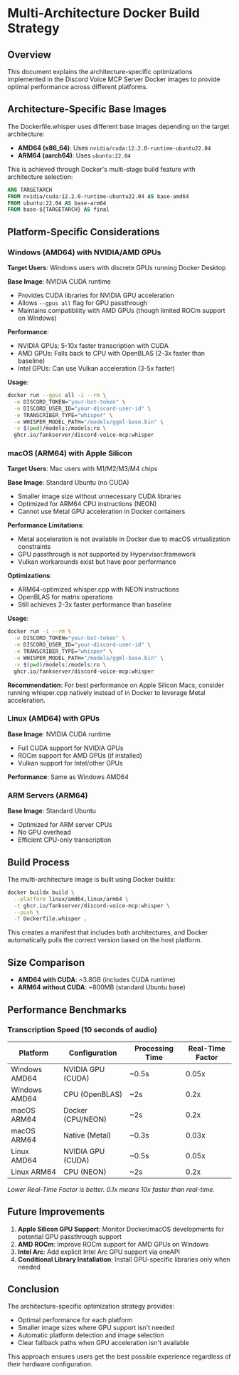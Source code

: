 # Multi-Architecture Docker Build Strategy

## Overview

This document explains the architecture-specific optimizations implemented in the Discord Voice MCP Server Docker images to provide optimal performance across different platforms.

## Architecture-Specific Base Images

The Dockerfile.whisper uses different base images depending on the target architecture:

- **AMD64 (x86_64)**: Uses `nvidia/cuda:12.2.0-runtime-ubuntu22.04` 
- **ARM64 (aarch64)**: Uses `ubuntu:22.04`

This is achieved through Docker's multi-stage build feature with architecture selection:

```dockerfile
ARG TARGETARCH
FROM nvidia/cuda:12.2.0-runtime-ubuntu22.04 AS base-amd64
FROM ubuntu:22.04 AS base-arm64
FROM base-${TARGETARCH} AS final
```

## Platform-Specific Considerations

### Windows (AMD64) with NVIDIA/AMD GPUs

**Target Users**: Windows users with discrete GPUs running Docker Desktop

**Base Image**: NVIDIA CUDA runtime
- Provides CUDA libraries for NVIDIA GPU acceleration
- Allows `--gpus all` flag for GPU passthrough
- Maintains compatibility with AMD GPUs (though limited ROCm support on Windows)

**Performance**: 
- NVIDIA GPUs: 5-10x faster transcription with CUDA
- AMD GPUs: Falls back to CPU with OpenBLAS (2-3x faster than baseline)
- Intel GPUs: Can use Vulkan acceleration (3-5x faster)

**Usage**:
```bash
docker run --gpus all -i --rm \
  -e DISCORD_TOKEN="your-bot-token" \
  -e DISCORD_USER_ID="your-discord-user-id" \
  -e TRANSCRIBER_TYPE="whisper" \
  -e WHISPER_MODEL_PATH="/models/ggml-base.bin" \
  -v $(pwd)/models:/models:ro \
  ghcr.io/fankserver/discord-voice-mcp:whisper
```

### macOS (ARM64) with Apple Silicon

**Target Users**: Mac users with M1/M2/M3/M4 chips

**Base Image**: Standard Ubuntu (no CUDA)
- Smaller image size without unnecessary CUDA libraries
- Optimized for ARM64 CPU instructions (NEON)
- Cannot use Metal GPU acceleration in Docker containers

**Performance Limitations**:
- Metal acceleration is not available in Docker due to macOS virtualization constraints
- GPU passthrough is not supported by Hypervisor.framework
- Vulkan workarounds exist but have poor performance

**Optimizations**:
- ARM64-optimized whisper.cpp with NEON instructions
- OpenBLAS for matrix operations
- Still achieves 2-3x faster performance than baseline

**Usage**:
```bash
docker run -i --rm \
  -e DISCORD_TOKEN="your-bot-token" \
  -e DISCORD_USER_ID="your-discord-user-id" \
  -e TRANSCRIBER_TYPE="whisper" \
  -e WHISPER_MODEL_PATH="/models/ggml-base.bin" \
  -v $(pwd)/models:/models:ro \
  ghcr.io/fankserver/discord-voice-mcp:whisper
```

**Recommendation**: For best performance on Apple Silicon Macs, consider running whisper.cpp natively instead of in Docker to leverage Metal acceleration.

### Linux (AMD64) with GPUs

**Base Image**: NVIDIA CUDA runtime
- Full CUDA support for NVIDIA GPUs
- ROCm support for AMD GPUs (if installed)
- Vulkan support for Intel/other GPUs

**Performance**: Same as Windows AMD64

### ARM Servers (ARM64)

**Base Image**: Standard Ubuntu
- Optimized for ARM server CPUs
- No GPU overhead
- Efficient CPU-only transcription

## Build Process

The multi-architecture image is built using Docker buildx:

```bash
docker buildx build \
  --platform linux/amd64,linux/arm64 \
  -t ghcr.io/fankserver/discord-voice-mcp:whisper \
  --push \
  -f Dockerfile.whisper .
```

This creates a manifest that includes both architectures, and Docker automatically pulls the correct version based on the host platform.

## Size Comparison

- **AMD64 with CUDA**: ~3.8GB (includes CUDA runtime)
- **ARM64 without CUDA**: ~800MB (standard Ubuntu base)

## Performance Benchmarks

### Transcription Speed (10 seconds of audio)

| Platform | Configuration | Processing Time | Real-Time Factor |
|----------|--------------|-----------------|------------------|
| Windows AMD64 | NVIDIA GPU (CUDA) | ~0.5s | 0.05x |
| Windows AMD64 | CPU (OpenBLAS) | ~2s | 0.2x |
| macOS ARM64 | Docker (CPU/NEON) | ~2s | 0.2x |
| macOS ARM64 | Native (Metal) | ~0.3s | 0.03x |
| Linux AMD64 | NVIDIA GPU (CUDA) | ~0.5s | 0.05x |
| Linux ARM64 | CPU (NEON) | ~2s | 0.2x |

*Lower Real-Time Factor is better. 0.1x means 10x faster than real-time.*

## Future Improvements

1. **Apple Silicon GPU Support**: Monitor Docker/macOS developments for potential GPU passthrough support
2. **AMD ROCm**: Improve ROCm support for AMD GPUs on Windows
3. **Intel Arc**: Add explicit Intel Arc GPU support via oneAPI
4. **Conditional Library Installation**: Install GPU-specific libraries only when needed

## Conclusion

The architecture-specific optimization strategy provides:
- Optimal performance for each platform
- Smaller image sizes where GPU support isn't needed
- Automatic platform detection and image selection
- Clear fallback paths when GPU acceleration isn't available

This approach ensures users get the best possible experience regardless of their hardware configuration.